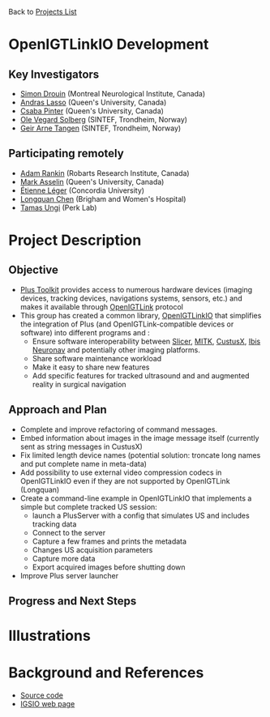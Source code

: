 Back to [Projects List](../../README.md#ProjectsList)

# OpenIGTLinkIO Development

## Key Investigators

- [Simon Drouin](http://nist.mni.mcgill.ca/?page_id=369) (Montreal Neurological Institute, Canada)
- [Andras Lasso](http://perk.cs.queensu.ca/users/lasso) (Queen's University, Canada)
- [Csaba Pinter](http://perk.cs.queensu.ca/users/pinter) (Queen's University, Canada)
- [Ole Vegard Solberg](https://www.sintef.no/alle-ansatte/ansatt/?empId=541) (SINTEF, Trondheim, Norway)
- [Geir Arne Tangen](https://www.sintef.no/alle-ansatte/ansatt/?empId=1605) (SINTEF, Trondheim, Norway)

## Participating remotely

- [Adam Rankin](http://www.imaging.robarts.ca/petergrp/node/113) (Robarts Research Institute, Canada)
- [Mark Asselin](http://perk.cs.queensu.ca/users/asselin) (Queen's University, Canada)
- [Étienne Léger](http://www.ap-lab.ca/people/etienneleger/) (Concordia University)
- [Longquan Chen](https://www.linkedin.com/in/longquan-chen-68672340/) (Brigham and Women's Hospital)
- [Tamas Ungi](http://perk.cs.queensu.ca/users/ungi) (Perk Lab)

# Project Description

## Objective

* [Plus Toolkit](http://www.plustoolkit.org) provides access to numerous hardware devices (imaging devices, tracking devices, navigations systems, sensors, etc.) and makes it available through [OpenIGTLink](http://www.openigtlink.org) protocol
* This group has created a common library, [OpenIGTLinkIO](http://igsio.github.io) that simplifies the integration of Plus (and OpenIGTLink-compatible devices or software) into different programs and :
  * Ensure software interoperability between [Slicer](https://www.slicer.org/), [MITK](http://mitk.org/), [CustusX](https://www.custusx.org/), [Ibis Neuronav](http://ibisneuronav.org/) and potentially other imaging platforms.
  * Share software maintenance workload
  * Make it easy to share new features
  * Add specific features for tracked ultrasound and and augmented reality in surgical navigation

## Approach and Plan

* Complete and improve refactoring of command messages.
* Embed information about images in the image message itself (currently sent as string messages in CustusX) 
* Fix limited length device names (potential solution: troncate long names and put complete name in meta-data)
* Add possibility to use external video compression codecs in OpenIGTLinkIO even if they are not supported by OpenIGTLink (Longquan)
* Create a command-line example in OpenIGTLinkIO that implements a simple but complete tracked US session:
  * launch a PlusServer with a config that simulates US and includes tracking data
  * Connect to the server
  * Capture a few frames and prints the metadata
  * Changes US acquisition parameters
  * Capture more data
  * Export acquired images before shutting down
* Improve Plus server launcher

## Progress and Next Steps

<!--Describe progress and next steps in a few bullet points as you are making progress.-->

# Illustrations

<!--Add pictures and links to videos that demonstrate what has been accomplished.-->

# Background and References

<!--Use this space for information that may help people better understand your project, like links to papers, source code, or data.-->

- [Source code](https://github.com/IGSIO/OpenIGTLinkIO)
- [IGSIO web page](http://igsio.github.io/)
